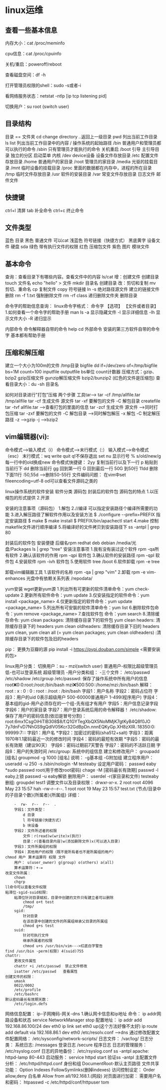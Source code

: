 # linux运维

## 查看一些基本信息

内存大小：cat /proc/meminfo

cpu信息：cat /proc/cpuinfo

关机/重启：poweroff/reboot

查看磁盘空间：df -h

打开管理员权限的shell：sudo -s或者-i

看网络服务状态：netstat -ntlp [ip tcp listening pid]

切换用户：su root (switch user)

## 目录结构

目录 == 文件夹
cd change directory  ..返回上一级目录
pwd 列出当前工作目录
ls list 列出当前工作目录中的内容
/ 操作系统的起始路径
/bin 普通用户和管理员都可以执行的命令
/sbin 只有管理员才能执行的命令 关机重启
/boot 引导 主引导目录 独立的分区 启动菜单 内核
/dev device设备 设备文件存放目录
/etc 配置文件存放目录
/home 普通用户的家目录
/root 管理员的家目录
/media 光驱的挂载目录
/mnt 临时设备的挂载目录
/proc 里面的数据都在内存中，进程的所在目录
/tmp 临时文件存放目录
/usr 软件的安装目录
/var 常变文件存放目录 日志文件 邮件文件

## 快捷键

ctrl+l 清屏
tab 补全命令
ctrl+c 终止命令

## 文件类型

蓝色 目录
黑色 普通文件 可以cat
浅蓝色 符号链接（快捷方式）
黑底黄字 设备文件 硬盘 sda 
绿色 带有执行文件的权限
红色 压缩包文件
紫色 图片 模块文件

## 基本命令

查询：查看目录下有哪些内容。查看文件中的内容 ls/cat
增：创建文件 创建目录
touch 文件名
echo "hello" > 文件
mkdir 目录名 创建目录
改：剪切和复制
mv 剪切、重命名
cp 复制文件 copy
符号链接 ln -s 绝对路径源文件 建立的链接文件
删除 rm -f 1.txt 强制删除文件
rm -rf class 递归删除文件夹 删除目录

命令字的帮助信息查询：
linux命令字格式：
命令字 【选项】 【文件或者目录】
1.如何查看一个命令字的帮助手册
man ls
-a 显示隐藏文件
-l 显示详细信息
-lh 显示文件大小
-R  递归显示

内部命令 命令解释器自带的命令 help cd
外部命令 安装的第三方软件自带的命令字 基本都有帮助手册

## 压缩和解压缩

建立一个大小为100m的文件 /tmp目录 bigfile
dd if=/dev/zero of=/tmp/bigfile bs=1M count=100
inputfile
outputfile
bs单位
count计数器
压缩方式：gzip、bzip2
gzip压缩文件
gunzip解压缩文件
bzip2/bunzip2
(红色的文件是压缩包)
查看目录大小：du -sh 目录名

如何对目录进行"打包"压缩
两个步骤
工具tar--> tar -cf /tmp/allfile.tar /tmp/allfile
tar -cf 生成文件 源文件
tar -xf 要解包的文件 -C 解包目录
createfile
tar -tvf allfile.tar    -->查看打包的里面的信息
tar -zcf 生成文件 源文件 -->同时打包压缩
tar -zxf 要解包的文件 -C 解包目录 -->同时解包解压
-x 解包
-C 制定解压路径
-z -->gzip
-j -->bzip2

## vim编辑器(vi):

命令模式-->输入模式（i）
命令模式-->末行模式（:）
输入模式-->命令模式（esc）
末行模式：wq write quit
q!不保存退出
set nu 显示行号
% s/old/new/g 每一行中的old换成new
命令模式快捷键：
2yy 复制当前行以及下一行
p 粘贴到当前行下
dd 删除当前行
gg 回到第一行
G 回到最后一行
50G 到50行
11dd 删除下面11行
:50,55d -->删除50-55行
文件编码问题：
在vim中set fileencoding=utf-8
od可以查看文件源码之类的

linux操作系统的软件安装
软件分类
源码包 封装后的软件包
源码包的特点
1.以压缩包的形式提供
2.开源

安装的注意事项（源码包）
1.解包
2.//编译 可以指定安装路径个编译所需要的功能
3.进入解压路径了解软件作用以及安装方法
 $ ./configure --prefix=PREFIX 指定安装路径
 $ make
 $ make install
 $ PREFIX/bin/apachectl start
4.make 控制makefile文件进行顺序编译
5.将编译好的文件拷贝到安装路径下
ss -antpl | grep 80

封装后的软件包
安装便捷
后缀名rpm redhat
deb debian
/media/光盘/Packages
ls | grep "tree"
安装注意事项
1.我有没有装过这个软件
 rpm -qa所有软件
2.确认该软件的作用
 rpm -qpi 软件包
3.确认软件的安装路径
 rpm -qpl 软件包
4.安装软件
 rpm -ivh 软件包
5.使用软件
 tree /boot
6.软件卸载
 rpm -e tree

卸载vim编辑器工具
1.该软件的名称
rpm -qa | grep "vim"
2.卸载
rpm -e vim-enhances
光盘中有依赖关系列表 /repodata/	

yum安装
wget更新yum源
1.列出所有可更新的软件清单命令：yum check-update
2.更新所有软件命令：yum update
3.仅安装指定的软件命令：yum install <package_name>
4.仅更新指定的软件命令：yum update <package_name>
5.列出所有可安裝的软件清单命令：yum list
6.删除软件包命令：yum remove <package_name>
7.查找软件包 命令：yum search <keyword>
8.清除缓存命令:
yum clean packages: 清除缓存目录下的软件包
yum clean headers: 清除缓存目录下的 headers
yum clean oldheaders: 清除缓存目录下旧的 headers
yum clean, yum clean all (= yum clean packages; yum clean oldheaders) :清除缓存目录下的软件包及旧的headers

pip：
更换为豆瓣的源
pip install -i https://pypi.douban.com/simple <需要安装的包>

linux用户分类：
切换用户：su - mzi(switch user)
普通用户-权限比超级管理员低-也可以登录系统
超级管理员
-用户分类和组：
-三个文件： /etc/passwd   /etc/shadow      /etc/group
/etc/passwd:
	保存了操作系统中所有用户的信息
	root:x:0:0:root:/root:/bin/bash
	mzi:x:500:500::/home/mzi:/bin/bash
	解释：
		root : x : 0 : 0 : root : /root : /bin/bash
		字段1：用户名称
		字段2：密码占位符
		字段3：用户的uid 0表示超级用户 500-60000普通用户 1-499(程序用户)
		字段4：基本组的gid-用户必须存在的一个组-先有组才有用户
		字段5：用户信息记录字段
		字段6：用户的家目录
		字段7：用户登录系统后用的命令解释器！
/etc/shadow:
	保存了用户的密码信息(依旧是冒号分割)：
	root:$6$mx1CsgOiHiTlB308$8/f.Q1GYTegXbQX5NoMMjK7gtKyB4Q8f0JO    7y7dnFvD7NhGS9gQdlV05Kcr32GdBpDn.nnnEQKyGp.XH8zXIR.:18350:0:    99999:7:::
		字段1：用户名
		*字段2：加密过的密码(sha512+salt)
		字段3：距离1970年1.1密码最近一次的修改时间
		字段4：密码的最短有效期
		*字段5：密码的最长有效期（建议90天）
		字段6：密码过期前7天警告
		字段7：密码的不活跃日期
		字段8：用户的失效时间
/etc/group:
	系统中的组信息
建立和修改用户：
	groupadd [组名]
	groupmod -g 1000 [组名]
	说明：
		-g基本组
		-G附加组
	建立程序用户：
		useradd -u 250 -s /sbin/nologin -M testeaby
	设定用户密码：
		passwd eaby
		*sudo passwd root(用于修改root密码)
		chage -M [密码最长有效期]
		passwd -l eaby上锁
		passwd -u eaby解锁
	删除用户：
		userdel -r(家目录和文件) testeaby
	删组:
		groupdel test1
调整文件以及目录权限：
	drwxr-xr-x. 2 root root 4096 May 23 15:57 hah
    -rw-r--r--. 1 root root   19 May 23 15:57 test.txt
		       {节点/目录中的子目录个数}{所属者}{所属组}
	详细：

		-  rw-  r--  r--  .
		字段1：文件类型：
			d 目录
			l 符号链接(快捷方式)
			b 块设备
		字段2：文件所述者的权限
			文件：r(read)w(write)x(执行)
			目录：r(查看目录内容)w(添加删除文件)x(可以进入目录)
		字段3：文件所属组的权限
		字段4：其他用户的权限（既不是所有者也不是所属组的用户）
	chmod 用户 算术运算符 权限 文件
		用户： u(user_owner) g(group) o(others) a(all)
		算术运算符：+-=
	改变文件所属：
		chown
		chgrp
	ll命令可以查看文件权限
	粘滞位-sgid-suid权限:
		粘滞位针对目录赋权，目录中创建的文件只有建立者可以删除
			chmod o+t test
			/tmp/
		sgid:
			针对目录
			在该目录中创建的文件的所属组继承父目录的所属组
			chmod g+s test
		suid:
			针对可执行文件
			继承所属者的权限
			chmod u+s /usr/bin/vim--->红底白字警告
	find /usr/bin -perm(权限) 4(suid)755 
	chattr:
		更改文件属性
		chattr +i /etc/passwd  禁止文件修改
		isatter /etc/passwd   查看属性
	创建文件的权限：
		umask
		0022/0002
		/etc/profile
		/etc/bashrc
	默认密码最长有效期天数：
		/etc/login.defs
网络信息配置：
	ip-子网掩码-网关-dns
	1.确认网卡信息和ip地址
		命令：
			ip addr网路设备和状态
			service NetworkManager stop
			配置地址：
				ip addr add 192.168.86.100/24 dev eth0
				ip link set eth0 up(这个方法好像不太好)
				ip route add default via 192.168.86.1 dev eth0
				/etc/resolv.conf -->dns
			通过修改配置文件配置网络：
				/etc/sysconfig/network-scripts/
日志文件：
	/var/log/
	日志分类：
		系统日志:
			/messages
		登录日志
			/secure
		程序日志
	日志的管理服务：
		/etc/rsyslog.conf
	日志的异地备份：
		/etc/rsyslog.conf
		ss -antpl
apache:
	httpd-lamp
	80-443
	启动服务：
		service httpd start
	验证ss -antpl
	主配置文件分析：
		/etc/httpd/httpd.conf
		身份和组
		DocumentRoot-默认主页路径
		文件共享功能：
			Option Indexes FollowSymlinks(删掉indexes)
	访问控制设定：
		Order allow,deny 白名单
		Allow from all/192.168.1.(网段)
	对页面进行加密：
		需要用户名和密码：
			htpasswd -c /etc/httpd/conf/httpuser tom